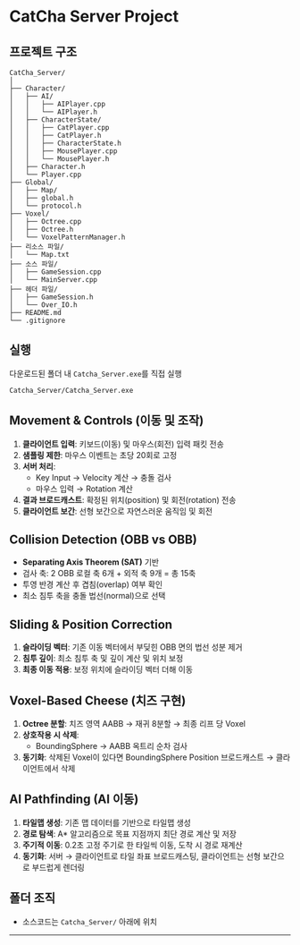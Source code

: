 # CatCha Server Project

##  프로젝트 구조
```
CatCha_Server/
│
├── Character/
│   ├── AI/
│   │   ├── AIPlayer.cpp
│   │   └── AIPlayer.h
│   ├── CharacterState/
│   │   ├── CatPlayer.cpp
│   │   ├── CatPlayer.h
│   │   ├── CharacterState.h
│   │   ├── MousePlayer.cpp
│   │   └── MousePlayer.h
│   ├── Character.h
│   └── Player.cpp
├── Global/
│   ├── Map/
│   ├── global.h
│   └── protocol.h
├── Voxel/
│   ├── Octree.cpp
│   ├── Octree.h
│   └── VoxelPatternManager.h
├── 리소스 파일/
│   └── Map.txt
├── 소스 파일/
│   ├── GameSession.cpp
│   └── MainServer.cpp
├── 헤더 파일/
│   ├── GameSession.h
│   └── Over_IO.h
├── README.md
└── .gitignore
```

##  실행
다운로드된 폴더 내 `Catcha_Server.exe`를 직접 실행
```bash
Catcha_Server/Catcha_Server.exe
```

##  Movement & Controls (이동 및 조작)
1. **클라이언트 입력**: 키보드(이동) 및 마우스(회전) 입력 패킷 전송
2. **샘플링 제한**: 마우스 이벤트는 초당 20회로 고정
3. **서버 처리**:
   - Key Input → Velocity 계산 → 충돌 검사
   - 마우스 입력 → Rotation 계산
4. **결과 브로드캐스트**: 확정된 위치(position) 및 회전(rotation) 전송
5. **클라이언트 보간**: 선형 보간으로 자연스러운 움직임 및 회전

##  Collision Detection (OBB vs OBB)
- **Separating Axis Theorem (SAT)** 기반
- 검사 축: 2 OBB 로컬 축 6개 + 외적 축 9개 = 총 15축
- 투영 반경 계산 후 겹침(overlap) 여부 확인
- 최소 침투 축을 충돌 법선(normal)으로 선택

##  Sliding & Position Correction
1. **슬라이딩 벡터**: 기존 이동 벡터에서 부딪힌 OBB 면의 법선 성분 제거
2. **침투 깊이**: 최소 침투 축 및 깊이 계산 및 위치 보정
3. **최종 이동 적용**: 보정 위치에 슬라이딩 벡터 더해 이동

##  Voxel-Based Cheese (치즈 구현)
1. **Octree 분할**: 치즈 영역 AABB → 재귀 8분할 → 최종 리프 당 Voxel
3. **상호작용 시 삭제**:
   - BoundingSphere → AABB 옥트리 순차 검사
4. **동기화**: 삭제된 Voxel이 있다면 BoundingSphere Position 브로드캐스트 → 클라이언트에서 삭제

##  AI Pathfinding (AI 이동)
1. **타일맵 생성**: 기존 맵 데이터를 기반으로 타일맵 생성
2. **경로 탐색**: A* 알고리즘으로 목표 지점까지 최단 경로 계산 및 저장
3. **주기적 이동**: 0.2초 고정 주기로 한 타일씩 이동, 도착 시 경로 재계산
4. **동기화**: 서버 → 클라이언트로 타일 좌표 브로드캐스팅, 클라이언트는 선형 보간으로 부드럽게 렌더링

##  폴더 조직
- 소스코드는 `Catcha_Server/` 아래에 위치

---
